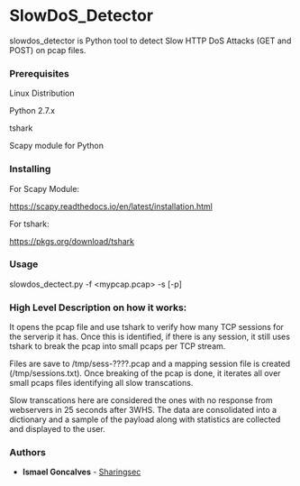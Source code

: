 # SlowDoS_Detector

slowdos_detector is Python tool to detect Slow HTTP DoS Attacks (GET and POST) on pcap files.

### Prerequisites

Linux Distribution

Python 2.7.x 

tshark 

Scapy module for Python 

### Installing

For Scapy Module:

https://scapy.readthedocs.io/en/latest/installation.html

For tshark:

https://pkgs.org/download/tshark


### Usage

slowdos_dectect.py -f <mypcap.pcap> -s <myserverip> [-p]

### High Level Description on how it works:

It opens the pcap file and use tshark to verify how many TCP sessions for the serverip it has.
Once this is identified, if there is any session, it still uses tshark to break the pcap into small pcaps per TCP stream.

Files are save to /tmp/sess-????.pcap and a mapping session file is created (/tmp/sessions.txt).
Once breaking of the pcap is done, it iterates all over small pcaps files identifying all slow transcations.

Slow transcations here are considered the ones with no response from webservers in 25 seconds after 3WHS.
The data are consolidated into a dictionary and a sample of the payload along with statistics are collected and displayed to the user.

### Authors

* **Ismael Goncalves** -  [Sharingsec](https://sharingsec.blogspot.com)
